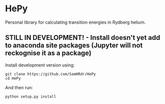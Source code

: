 # HePy
Personal library for calculating transition energies in Rydberg helium. 

## STILL IN DEVELOPMENT! - Install doesn't yet add to anaconda site packages (Jupyter will not reckognise it as a package)

Install development version using:
```
git clone https://github.com/SamHRdr/HePy
cd HePy
```

And then run:
```
python setup.py install
```
